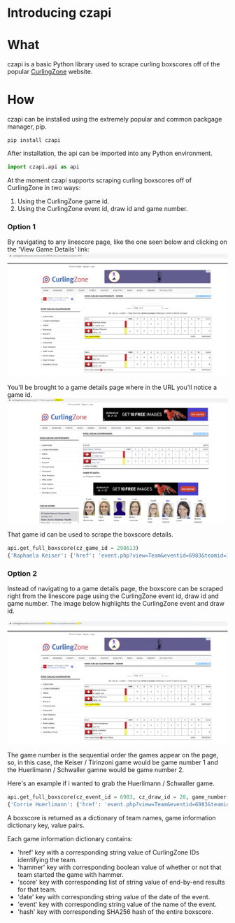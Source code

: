 # Introducing czapi

# What
czapi is a basic Python library used to scrape curling boxscores off of the popular [CurlingZone](https://curlingzone.com/) website. 

# How
czapi can be installed using the extremely popular and common packgage manager, pip. 
```
pip install czapi
```
After installation, the api can be imported into any Python environment.

```python
import czapi.api as api
```

At the moment czapi supports scraping curling boxscores off of CurlingZone in two ways: 
1. Using the CurlingZone game id.
2. Using the CurlingZone event id, draw id and game number. 

### Option 1
By navigating to any linescore page, like the one seen below and clicking on the 'View Game Details' link:
![linescore_page](../images/post1/linescore_page.PNG)

You'll be brought to a game details page where in the URL you'll notice a game id. 
![boxscore_page](../images/post1/boxscore_page.PNG)

That game id can be used to scrape the boxscore details.

```python
api.get_full_boxscore(cz_game_id = 298613)
{'Raphaela Keiser': {'href': 'event.php?view=Team&eventid=6983&teamid=159142&profileid=30327#1', 'hammer': False, 'score': ['0', '1', '0', '0', '1', '0', '1', '1', '0', '1'], 'finalscore': '5', 'date': 'Feb 19 - 22, 2022', 'event': 'Swiss Curling Championships', 'hash': 'c4f6d572fb32f960faa0e270e20760f56646ba91e6f38413e015707837c8c396'}, 'Silvana Tirinzoni': {'href': 'event.php?view=Team&eventid=6983&teamid=159140&profileid=30815#1', 'hammer': True, 'score': ['0', '0', '1', '0', '0', '1', '0', '0', '1', '0'], 'finalscore': '3', 'date': 'Feb 19 - 22, 2022', 'event': 'Swiss Curling Championships', 'hash': 'c4f6d572fb32f960faa0e270e20760f56646ba91e6f38413e015707837c8c396'}}
```
### Option 2
Instead of navigating to a game details page, the boxscore can be scraped right from the linescore page using the CurlingZone event id, draw id and game number. The image below highlights the CurlingZone event and draw id. 

![marked_boxscore_page](../images/post1/linescore_page_marked.PNG)

The game number is the sequential order the games appear on the page, so, in this case, the Keiser / Tirinzoni game would be game number 1 and the Huerlimann / Schwaller gamne would be game number 2. 

Here's an example if i wanted to grab the Huerlimann / Schwaller game. 

```python
api.get_full_boxscore(cz_event_id = 6983, cz_draw_id = 20, game_number = 2)
{'Corrie Huerlimann': {'href': 'event.php?view=Team&eventid=6983&teamid=159139&profileid=30260#1', 'hammer': True, 'score': ['0', '0', '0', '1', '1', '0', '0', '0', '0', 'X'], 'finalscore': '2', 'date': 'Feb 19 - 22, 2022', 'event': 'Swiss Curling Championships', 'hash': 'ab12b14f1a78484f1afb6106ae681b645deab0dda3eb7a90f02e4b5702f655e9'}, 'Xenia Schwaller': {'href': 'event.php?view=Team&eventid=6983&teamid=159137&profileid=30815#1', 'hammer': False, 'score': ['0', '2', '1', '0', '0', '1', '1', '1', '2', 'X'], 'finalscore': '8', 'date': 'Feb 19 - 22, 2022', 'event': 'Swiss Curling Championships', 'hash': 'ab12b14f1a78484f1afb6106ae681b645deab0dda3eb7a90f02e4b5702f655e9'}}
```

A boxscore is returned as a dictionary of team names, game information dictionary key, value pairs.

Each game information dictionary contains:

* 'href' key with a corresponding string value of CurlingZone IDs identifying the team.
* 'hammer' key with corresponding boolean value of whether or not that team started the game with hammer.
* 'score' key with corresponding list of string value of end-by-end results for that team.
* 'date' key with corresponding string value of the date of the event.
* 'event' key with corresponding string value of the name of the event.
* 'hash' key with corresponding SHA256 hash of the entire boxscore.
